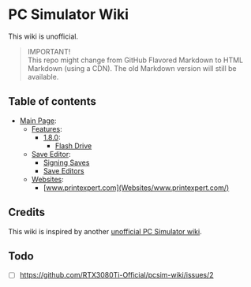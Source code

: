 # PC Simulator Wiki
This wiki is unofficial.

> IMPORTANT!\
> This repo might change from GitHub Flavored Markdown to HTML Markdown (using a CDN). The old Markdown version will still be available.

## Table of contents

<!--
```
╔
║
║
╠═══ Save Editor
║          ║
║          ╚ Signing saves
```
-->

- [Main Page](#):
  - [Features](Features/):
    - [1.8.0](Features/1.8.0/):
      - [Flash Drive](Features/1.8.0/Flash-Drive)
  - [Save Editor](#):
    - [Signing Saves](Save-Editor/Signing-Saves/)
    - [Save Editors](Save-Editor/Save-Editors/)
  - [Websites](#):
    - [www.printexpert.com](Websites/www.printexpert.com/)

## Credits
This wiki is inspired by another [unofficial PC Simulator wiki](https://pcsimulator.miraheze.org/wiki/Main_Page).

## Todo
- [ ] https://github.com/RTX3080Ti-Official/pcsim-wiki/issues/2
